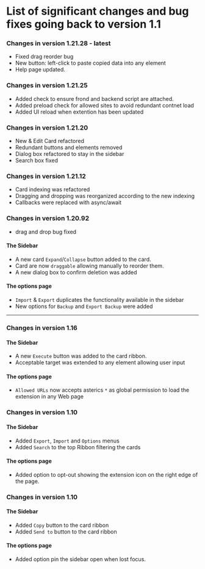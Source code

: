 # List of significant changes and bug fixes going back to version 1.1

### Changes in version 1.21.28 - latest

- Fixed drag reorder bug
- New button: left-click to paste copied data into any element
- Help page updated.

### Changes in version 1.21.25

- Added check to ensure frond and backend script are attached.
- Added preload check for allowed sites to avoid redundant contnet load
- Added UI reload when extention has been updated

### Changes in version 1.21.20

- New & Edit Card refactored
- Redundant buttons and elements removed
- Dialog box refactored to stay in the sidebar
- Search box fixed

### Changes in version 1.21.12

- Card indexing was refactored
- Dragging and dropping was reorganized according to the new indexing
- Callbacks were replaced with async/await

### Changes in version 1.20.92

- drag and drop bug fixed

#### The Sidebar

* A new card `Expand`/`Collapse` button added to the card.
* Card are now `draggable` allowing manually to reorder them.
* A new dialog box to confirm deletion was added

#### The options page

* `Import` & `Export` duplicates the functionality available in the sidebar
* New options for `Backup` and `Export Backup` were added

---

### Changes in version 1.16

#### The Sidebar

* A new `Execute` button was added to the card ribbon.
* Acceptable target was extended to any element allowing user input

#### The options page

* `Allowed URLs` now accepts asterics `*` as global permission to load the extension in any Web page

### Changes in version 1.10

#### The Sidebar

* Added `Export`, `Import` and `Options` menus
* Added `Search` to the top Ribbon filtering the cards

#### The options page

* Added option to opt-out showing the extension icon on the right edge of the page.

### Changes in version 1.10

#### The Sidebar

* Added `Copy` button to the card ribbon
* Added `Send to` button to the card ribbon

#### The options page

* Added option pin the sidebar open when lost focus.




